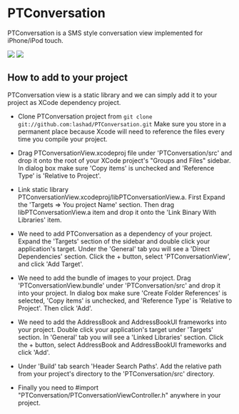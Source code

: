 PTConversation
==========

PTConversation is a SMS style conversation view implemented for iPhone/iPod touch.

![](http://dl.dropbox.com/u/15878595/1.png) 
![](http://dl.dropbox.com/u/15878595/2.png) 


How to add to your project
----------

PTConversation view is a static library and we can simply add it to your project as XCode dependency project.

- Clone PTConversation project from `git clone git://github.com:lashad/PTConversation.git`
  Make sure you store in a permanent place because Xcode will need to reference the files every time you compile your project.

- Drag PTConversationView.xcodeproj file under 'PTConversation/src' and drop it onto the root of your XCode project's "Groups and Files" sidebar. In dialog box make sure 'Copy items' is unchecked and 'Reference Type' is 'Relative to Project'.

- Link static library PTConversationView.xcodeproj/libPTConversationView.a. First Expand the 'Targets => You project Name' section.
 Then drag libPTConversationView.a item and drop it onto the 'Link Binary With Libraries' item.

- We need to add PTConversation as a dependency of your project. Expand the 'Targets' section of the sidebar and double click your application's target. Under the 'General' tab you will see a 'Direct Dependencies' section. Click the + button, select 'PTConversationView', and click 'Add Target'.

- We need to add the bundle of images to your project. Drag 'PTConversationView.bundle' under 'PTConversation/src' and drop it into your project. In dialog box make sure 'Create Folder References' is selected, 'Copy items' is unchecked, and 'Reference Type' is 'Relative to Project'. Then click 'Add'.

- We need to add the AddressBook and AddressBookUI frameworks into your project. Double click your application's target under 'Targets' section. In 'General' tab you will see a 'Linked Libraries' section. Click the + button, select AddressBook and AddressBookUI frameworks and click 'Add'.

- Under 'Build' tab search 'Header Search Paths'. Add the relative path from your project's directory to the 'PTConversation/src' directory.

- Finally you need to #import "PTConversation/PTConversationViewController.h" anywhere in your project.
